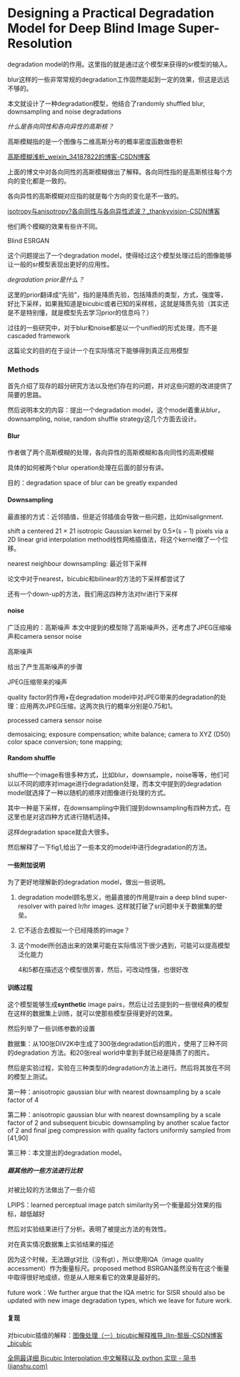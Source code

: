 # Designing a Practical Degradation Model for Deep Blind Image Super-Resolution

degradation model的作用。这里指的就是通过这个模型来获得的sr模型的输入。

blur这样的一些非常常规的degradation工作固然能起到一定的效果，但这是远远不够的。

本文就设计了一种degradation模型，他结合了randomly shuffled blur, downsampling and noise degradations

*什么是各向同性和各向异性的高斯核？*

高斯模糊指的是一个图像与二维高斯分布的概率密度函数做卷积

[高斯模糊浅析_weixin_34187822的博客-CSDN博客](https://blog.csdn.net/weixin_34187822/article/details/93146301)

上面的博文中对各向同性的高斯模糊做出了解释。各向同性指的是高斯核往每个方向的变化都是一致的。

各向异性的高斯模糊对应指的就是每个方向的变化是不一致的。

[isotropy与anisotropy?各向同性与各向异性滤波？_thankyvision-CSDN博客](https://blog.csdn.net/seasermy/article/details/97887632)

他们两个模糊的效果有些许不同。

Blind ESRGAN 

这个问题提出了一个degradation model，使得经过这个模型处理过后的图像能够让一般的sr模型表现出更好的应用性。

*degradation prior是什么？*

这里的prior翻译成“先验”，指的是降质先验，包括降质的类型，方式，强度等，好比下采样，如果我知道是bicubic或者已知的采样核，这就是降质先验（其实还是不是特别懂，就是模型先去学习prior的信息吗？）

过往的一些研究中，对于blur和noise都是以一个unified的形式处理，而不是cascaded framework

这篇论文的目的在于设计一个在实际情况下能够得到真正应用模型

### **Methods**

首先介绍了现存的超分研究方法以及他们存在的问题，并对这些问题的改进提供了简要的思路。

然后说明本文的内容：提出一个degradation model，这个model着重从blur，downsampling, noise, random shuffle strategy这几个方面去设计。

#### Blur

作者做了两个高斯模糊的处理，各向异性的高斯模糊和各向同性的高斯模糊

具体的如何被两个blur operation处理在后面的部分有讲。

目的：degradation space of blur can be greatly expanded

#### Downsampling

最直接的方式：近邻插值，但是近邻插值会导致一些问题，比如misalignment.

shift a centered 21 × 21 isotropic Gaussian kernel by 0.5×(s − 1) pixels via a 2D linear grid interpolation method线性网格插值法，将这个kernel做了一个位移。

nearest neighbour downsampling: 最近邻下采样

论文中对于nearest，bicubic和bilinear的方法的下采样都尝试了

还有一个down-up的方法，我们用这四种方法对hr进行下采样

#### noise

广泛应用的：高斯噪声  本文中提到的模型除了高斯噪声外，还考虑了JPEG压缩噪声和camera sensor noise

高斯噪声  

给出了产生高斯噪声的步骤

JPEG压缩带来的噪声

quality factor的作用+在degradation model中对JPEG带来的degradation的处理：应用两次JPEG压缩，这两次执行的概率分别是0.75和1。

processed camera sensor noise

demosaicing; exposure compensation; white balance; camera to XYZ (D50) color space conversion; tone mapping; 

#### Random shuffle

shuffle一个image有很多种方式，比如blur，downsample，noise等等，他们可以以不同的顺序对image进行degradation处理，而本文中提到的degradation model就选择了一种以随机的顺序对图像进行处理的方式。

其中一种是下采样，在downsampling中我们提到downsampling有四种方式，在这里也是对这四种方式进行随机选择。

这样degradation space就会大很多。

然后解释了一下fig1,给出了一些本文的model中进行degradation的方法。

#### 一些附加说明

为了更好地理解新的degradation model，做出一些说明。

1. degradation model顾名思义，他最直接的作用是train a deep blind super-resolver with paired lr/hr images. 这样就打破了sr问题中关于数据集的壁垒。

2. 它不适合去模拟一个已经降质的image？

3. 这个model所创造出来的效果可能在实际情况下很少遇到，可能可以提高模型泛化能力

   4和5都在描述这个模型很厉害，然后，可改动性强，也很好改

#### 训练过程

这个模型能够生成**synthetic** image pairs，然后让过去提到的一些很经典的模型在这样的数据集上训练，就可以使那些模型获得更好的效果。 

然后列举了一些训练参数的设置

数据集：从100张DIV2K中生成了300张degradation后的图片，使用了三种不同的degradation 方法。和20张real world中拿到手就已经是降质了的图片。

然后是实验过程，实验在三种类型的degradation方法上进行。然后将其放在不同的模型上测试。

第一种：anisotropic gaussian blur with nearest downsampling by a scale factor of 4

第二种：anisotropic gaussian blur with nearest downsampling by a scale factor of 2 and subsequent bicubic downsampling by another scalue factor of 2 and final jpeg compression with quality factors uniformly sampled from [41,90]

第三种：本文提出的degradation model。

##### 跟其他的一些方法进行比较

对被比较的方法做出了一些介绍

LPIPS：learned perceptual image patch similarity另一个衡量超分效果的指标，越低越好

然后对实验结果进行了分析。表明了被提出方法的有效性。

对在真实情况数据集上实验结果的描述

因为这个时候，无法跟gt对比（没有gt），所以使用IQA（image quality accessment）作为衡量标尺。proposed method BSRGAN虽然没有在这个衡量中取得很好地成绩，但是从人眼来看它的效果是最好的。

future work：We further argue that the IQA metric for SISR should also be updated with new image degradation types, which we leave for future work.

#### 复现

对bicubic插值的解释：[图像处理（一）bicubic解释推导_llin-黎辰-CSDN博客_bicubic](https://blog.csdn.net/qq_24451605/article/details/49474113)

[全网最详细 Bicubic Interpolation 中文解释以及 python 实现 - 简书 (jianshu.com)](https://www.jianshu.com/p/055706fd32ee)

